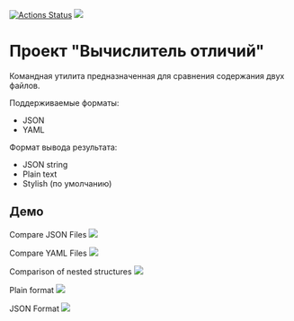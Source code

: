 [![Actions Status](https://github.com/Kennocke/java-project-71/workflows/hexlet-check/badge.svg)](https://github.com/Kennocke/java-project-71/actions)
<a href="https://codeclimate.com/github/Kennocke/java-project-71/maintainability"><img src="https://api.codeclimate.com/v1/badges/5e498e5ed8a05457d3d4/maintainability" /></a>

# Проект "Вычислитель отличий"
Командная утилита предназначенная для сравнения содержания двух файлов.

Поддерживаемые форматы:
* JSON
* YAML

Формат вывода результата:
* JSON string
* Plain text
* Stylish (по умолчанию)

## Демо

Compare JSON Files
<a href="https://asciinema.org/a/xKVD2bv3Ru3a2HAUwuczUWeEL" target="_blank"><img src="https://asciinema.org/a/xKVD2bv3Ru3a2HAUwuczUWeEL.svg" /></a>

Compare YAML Files
<a href="https://asciinema.org/a/KBzBp8myDG1KkmtTCgJndvTZU" target="_blank"><img src="https://asciinema.org/a/KBzBp8myDG1KkmtTCgJndvTZU.svg" /></a>

Comparison of nested structures
<a href="https://asciinema.org/a/z4HIeq29ZzpJzDimhQZA6na10" target="_blank"><img src="https://asciinema.org/a/z4HIeq29ZzpJzDimhQZA6na10.svg" /></a>

Plain format
<a href="https://asciinema.org/a/CeVV6znmPXHcYahdscXJHRZ19" target="_blank"><img src="https://asciinema.org/a/CeVV6znmPXHcYahdscXJHRZ19.svg" /></a>

JSON Format
<a href="https://asciinema.org/a/KwniVsXwDHMNO9JTSjXRsK9Dr" target="_blank"><img src="https://asciinema.org/a/KwniVsXwDHMNO9JTSjXRsK9Dr.svg" /></a>